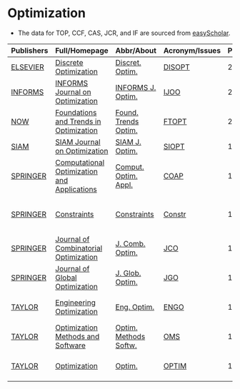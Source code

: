 # Optimization

- The data for TOP, CCF, CAS, JCR, and IF are sourced from [easyScholar](https://www.easyscholar.cc/).

|Publishers|Full/Homepage|Abbr/About|Acronym/Issues|Period/DBLP|Top/Early|CCF|CAS|JCR|IF|Keywords/Google|
|-         |-            |-         |-             |-          |-        |-  |-  |-  |- |-              |
|[ELSEVIER](https://www.sciencedirect.com/)|[Discrete Optimization](https://www.sciencedirect.com/journal/discrete-optimization)|[Discret. Optim.](https://www.sciencedirect.com/journal/discrete-optimization/about/aims-and-scope)|[DISOPT](https://www.sciencedirect.com/journal/discrete-optimization/issues)|2004 -|False||4|Q2|1.2|[Discrete Optimization](https://www.google.com/search?q=Discrete+Optimization)|
|[INFORMS](https://pubsonline.informs.org/)|[INFORMS Journal on Optimization](https://pubsonline.informs.org/journal/ijoo)|[INFORMS J. Optim.](https://pubsonline.informs.org/page/ijoo/editorial-statement)|[IJOO](https://pubsonline.informs.org/loi/ijoo)|2019 -|False|||||[Optimization](https://www.google.com/search?q=Optimization)|
|[NOW](https://www.nowpublishers.com/)|[Foundations and Trends in Optimization](https://www.nowpublishers.com/OPT)|[Found. Trends Optim.](https://www.nowpublishers.com/Journal/EditorialAims/OPT)|[FTOPT](https://www.nowpublishers.com/OPT)|2014 -|False|||||[Optimization](https://www.google.com/search?q=Optimization)|
|[SIAM](https://epubs.siam.org)|[SIAM Journal on Optimization](https://epubs.siam.org/journal/sjope8)|[SIAM J. Optim.](https://epubs.siam.org/journal/siopt/about)|[SIOPT](https://epubs.siam.org/loi/sjope8)|1991 -|True||2|Q1|3.1|[Optimization](https://www.google.com/search?q=Optimization)|
|[SPRINGER](https://www.springer.com/)|[Computational Optimization and Applications](https://www.springer.com/journal/10589)|[Comput. Optim. Appl.](https://www.springer.com/journal/10589/aims-and-scope)|[COAP](https://link.springer.com/journal/10589/volumes-and-issues)|1993 -|False||3|Q1|2.2|[Optimization](https://www.google.com/search?q=Optimization)|
|[SPRINGER](https://www.springer.com/)|[Constraints](https://www.springer.com/journal/10601)|[Constraints](https://www.springer.com/journal/10601/aims-and-scope)|[Constr](https://link.springer.com/journal/10601/volumes-and-issues)|1996 -|False||4|Q3|1.3|[Constraint Optimization](https://www.google.com/search?q=Constraint+Optimization); [Constraint Programming](https://www.google.com/search?q=Constraint+Programming)|
|[SPRINGER](https://www.springer.com/)|[Journal of Combinatorial Optimization](https://link.springer.com/journal/10878)|[J. Comb. Optim.](https://link.springer.com/journal/10878/aims-and-scope)|[JCO](https://link.springer.com/journal/10878/volumes-and-issues)|1997 -|False||4|Q2|1.1|[Combinatorial Optimization](https://www.google.com/search?q=Combinatorial+Optimization)|
|[SPRINGER](https://www.springer.com/)|[Journal of Global Optimization](https://www.springer.com/journal/10898)|[J. Glob. Optim.](https://www.springer.com/journal/10898/aims-and-scope)|[JGO](https://link.springer.com/journal/10898/volumes-and-issues)|1991 -|False|B|4|Q2|2.1|[Optimization](https://www.google.com/search?q=Optimization)|
|[TAYLOR](https://www.tandfonline.com/)|[Engineering Optimization](https://www.tandfonline.com/journals/geno20)|[Eng. Optim.](https://www.tandfonline.com/journals/geno20/about-this-journal#aims-and-scope)|[ENGO](https://www.tandfonline.com/loi/geno20)|1974 -|False||4|Q2|2.5|[Quantitative Computational Methods](https://www.google.com/search?q=Quantitative+Computational+Methods)|
|[TAYLOR](https://www.tandfonline.com/)|[Optimization Methods and Software](https://www.tandfonline.com/journals/goms20)|[Optim. Methods Softw.](https://www.tandfonline.com/journals/goms20/about-this-journal#aims-and-scope)|[OMS](https://www.tandfonline.com/loi/goms20)|1992 -|False||4|Q2|1.8|[Optimization Methods](https://www.google.com/search?q=Optimization+Methods)|
|[TAYLOR](https://www.tandfonline.com/)|[Optimization](https://www.tandfonline.com/journals/gopt20)|[Optim.](https://www.tandfonline.com/journals/gopt20/about-this-journal#aims-and-scope)|[OPTIM](https://www.tandfonline.com/loi/gopt20)|1977 -|False||3|Q1|2.0|[Mathematical Programming](https://www.google.com/search?q=Mathematical+Programming); [Operations](https://www.google.com/search?q=Operations)|

